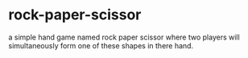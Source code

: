 # rock-paper-scissor
a simple hand game named rock paper scissor where two players will simultaneously form one of these shapes in there hand.
